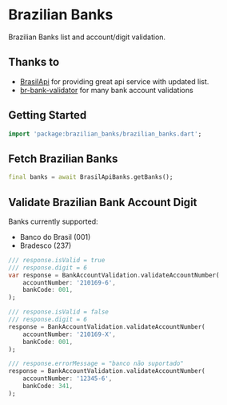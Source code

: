 # Brazilian Banks

Brazilian Banks list and account/digit validation.

## Thanks to

- [BrasilApi](https://brasilapi.com.br/) for providing great api service with updated list.
- [br-bank-validator](https://github.com/fintta/br-bank-validator) for many bank account validations

## Getting Started

```dart
import 'package:brazilian_banks/brazilian_banks.dart';
```

## Fetch Brazilian Banks

```dart
final banks = await BrasilApiBanks.getBanks();
```

## Validate Brazilian Bank Account Digit

Banks currently supported:

- Banco do Brasil (001)
- Bradesco (237)

```dart
/// response.isValid = true
/// response.digit = 6
var response = BankAccountValidation.validateAccountNumber(
    accountNumber: '210169-6',
    bankCode: 001,
);

/// response.isValid = false
/// response.digit = 6
response = BankAccountValidation.validateAccountNumber(
    accountNumber: '210169-X',
    bankCode: 001,
);

/// response.errorMessage = "banco não suportado"
response = BankAccountValidation.validateAccountNumber(
    accountNumber: '12345-6',
    bankCode: 341,
);
```
